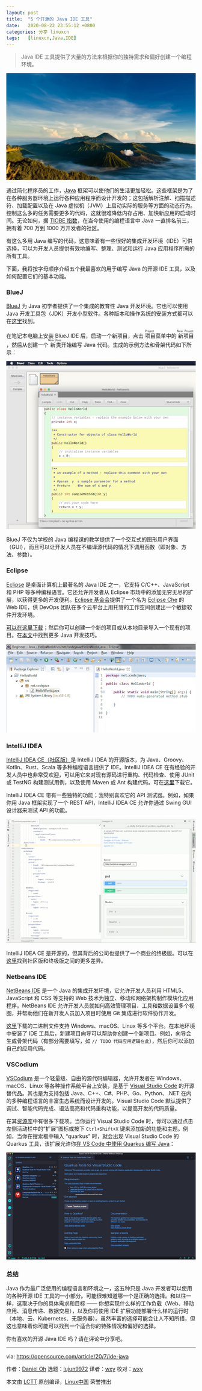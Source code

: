 ```yaml
---
layout: post
title:	"5 个开源的 Java IDE 工具"
date:	2020-08-22 23:55:12 +0800 
categories:	分享 linuxcn 
tags:	[linuxcn,Java,IDE]
---
```




> 
> Java IDE 工具提供了大量的方法来根据你的独特需求和偏好创建一个编程环境。
> 
> 
> 


![](/Asserts/Images/album/202008/22/235441wnnorcvo4olasv8o.jpg)


通过简化程序员的工作，[Java](https://opensource.com/resources/java) 框架可以使他们的生活更加轻松。这些框架是为了在各种服务器环境上运行各种应用程序而设计开发的；这包括解析注解、扫描描述符、加载配置以及在 Java 虚拟机（JVM）上启动实际的服务等方面的动态行为。控制这么多的任务需要更多的代码，这就很难降低内存占用、加快新应用的启动时间。无论如何，据 [TIOBE 指数](https://www.tiobe.com/tiobe-index/)，在当今使用的编程语言中 Java 一直排名前三，拥有着 700 万到 1000 万开发者的社区。


有这么多用 Java 编写的代码，这意味着有一些很好的集成开发环境（IDE）可供选择，可以为开发人员提供有效地编写、整理、测试和运行 Java 应用程序所需的所有工具。


下面，我将按字母顺序介绍五个我最喜欢的用于编写 Java 的开源 IDE 工具，以及如何配置它们的基本功能。


### BlueJ


[BlueJ](https://www.bluej.org/about.html) 为 Java 初学者提供了一个集成的教育性 Java 开发环境。它也可以使用 Java 开发工具包（JDK）开发小型软件。各种版本和操作系统的安装方式都可以在[这里](https://www.bluej.org/versions.html)找到。


在笔记本电脑上安装 BlueJ IDE 后，启动一个新项目，点击<ruby> 项目 <rt>  Project </rt></ruby>菜单中的<ruby> 新项目 <rt>  New Project </rt></ruby>，然后从创建一个<ruby> 新类 <rt>  New Class </rt></ruby>开始编写 Java 代码。生成的示例方法和骨架代码如下所示：


![BlueJ IDE screenshot](/Asserts/Images/album/202008/22/235549gxbh4zo0szvtzxsx.png "BlueJ IDE screenshot")


BlueJ 不仅为学校的 Java 编程课的教学提供了一个交互式的图形用户界面（GUI），而且可以让开发人员在不编译源代码的情况下调用函数（即对象、方法、参数）。


### Eclipse


[Eclipse](https://www.eclipse.org/ide/) 是桌面计算机上最著名的 Java IDE 之一，它支持 C/C++、JavaScript 和 PHP 等多种编程语言。它还允许开发者从 Eclipse 市场中的添加无穷无尽的扩展，以获得更多的开发便利。[Eclipse 基金会](https://www.eclipse.org/)提供了一个名为 [Eclipse Che](https://opensource.com/article/19/10/cloud-ide-che) 的 Web IDE，供 DevOps 团队在多个云平台上用托管的工作空间创建出一个敏捷软件开发环境。


[可以在这里下载](https://www.eclipse.org/downloads/)；然后你可以创建一个新的项目或从本地目录导入一个现有的项目。在[本文](https://opensource.com/article/19/10/java-basics)中找到更多 Java 开发技巧。


![Eclipse IDE screenshot](/Asserts/Images/album/202008/22/235606vcjq3h4n0qjilqqw.png "Eclipse IDE screenshot")


### IntelliJ IDEA


[IntelliJ IDEA CE（社区版）](https://www.jetbrains.com/idea/)是 IntelliJ IDEA 的开源版本，为 Java、Groovy、Kotlin、Rust、Scala 等多种编程语言提供了 IDE。IntelliJ IDEA CE 在有经验的开发人员中也非常受欢迎，可以用它来对现有源码进行重构、代码检查、使用 JUnit 或 TestNG 构建测试用例，以及使用 Maven 或 Ant 构建代码。可在[这里](https://www.jetbrains.org/display/IJOS/Download)下载它。


IntelliJ IDEA CE 带有一些独特的功能；我特别喜欢它的 API 测试器。例如，如果你用 Java 框架实现了一个 REST API，IntelliJ IDEA CE 允许你通过 Swing GUI 设计器来测试 API 的功能。


![IntelliJ IDEA screenshot](/Asserts/Images/album/202008/22/235634skhtta9tnnhxkrok.png "IntelliJ IDEA screenshot")


IntelliJ IDEA CE 是开源的，但其背后的公司也提供了一个商业的终极版。可以在[这里](https://www.jetbrains.com/idea/features/editions_comparison_matrix.html)找到社区版和终极版之间的更多差异。


### Netbeans IDE


[NetBeans IDE](https://netbeans.org/) 是一个 Java 的集成开发环境，它允许开发人员利用 HTML5、JavaScript 和 CSS 等支持的 Web 技术为独立、移动和网络架构制作模块化应用程序。NetBeans IDE 允许开发人员就如何高效管理项目、工具和数据设置多个视图，并帮助他们在新开发人员加入项目时使用 Git 集成进行软件协作开发。


[这里](https://netbeans.org/downloads/8.2/rc/)下载的二进制文件支持 Windows、macOS、Linux 等多个平台。在本地环境中安装了 IDE 工具后，新建项目向导可以帮助你创建一个新项目。例如，向导会生成骨架代码（有部分需要填写，如 `// TODO 代码应用逻辑在此`），然后你可以添加自己的应用代码。


### VSCodium


[VSCodium](https://vscodium.com/) 是一个轻量级、自由的源代码编辑器，允许开发者在 Windows、macOS、Linux 等各种操作系统平台上安装，是基于 [Visual Studio Code](https://opensource.com/article/20/6/open-source-alternatives-vs-code) 的开源替代品。其也是为支持包括 Java、C++、C#、PHP、Go、Python、.NET 在内的多种编程语言的丰富生态系统而设计开发的。Visual Studio Code 默认提供了调试、智能代码完成、语法高亮和代码重构功能，以提高开发的代码质量。


在其[资源库](https://github.com/VSCodium/vscodium#downloadinstall)中有很多下载项。当你运行 Visual Studio Code 时，你可以通过点击左侧活动栏中的“扩展”图标或按下 `Ctrl+Shift+X` 键来添加新的功能和主题。例如，当你在搜索框中输入 “quarkus” 时，就会出现 Visual Studio Code 的 Quarkus 工具，该扩展允许你[在 VS Code 中使用 Quarkus 编写 Java](https://opensource.com/article/20/4/java-quarkus-vs-code)：


![VSCodium IDE screenshot](/Asserts/Images/album/202008/22/235658ea227wtkrngif2cr.png "VSCodium IDE screenshot")


### 总结


Java 作为最广泛使用的编程语言和环境之一，这五种只是 Java 开发者可以使用的各种开源 IDE 工具的一小部分。可能很难知道哪一个是正确的选择。和以往一样，这取决于你的具体需求和目标 —— 你想实现什么样的工作负载（Web、移动应用、消息传递、数据交易），以及你将使用 IDE 扩展功能部署什么样的运行时（本地、云、Kubernetes、无服务器）。虽然丰富的选择可能会让人不知所措，但这也意味着你可能可以找到一个适合你的特殊情况和偏好的选择。


你有喜欢的开源 Java IDE 吗？请在评论中分享吧。




---


via: <https://opensource.com/article/20/7/ide-java>


作者：[Daniel Oh](https://opensource.com/users/daniel-oh) 选题：[lujun9972](https://github.com/lujun9972) 译者：[wxy](https://github.com/wxy) 校对：[wxy](https://github.com/wxy)


本文由 [LCTT](https://github.com/LCTT/TranslateProject) 原创编译，[Linux中国](https://linux.cn/) 荣誉推出
